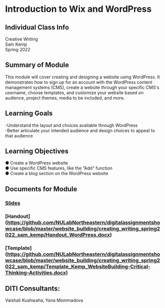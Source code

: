# Introduction to Wix and WordPress


## Individual Class Info
Creative Writing
<br>
Sam Kemp
<br>
Spring 2022
<br>

## Summary of Module
This module will cover creating and designing a website using WordPress. It demonstrates how to sign up for an account with the WordPress content management systems (CMS), create a website through your specific CMS's username, choose templates, and customize your website based on audience, project themes, media to be included, and more. 

## Learning Goals
-Understand the layout and choices available through WordPress <br>
-Better articulate your intended audience and design choices to appeal to that audience

## Learning Objectives
●	Create a WordPress website <br>
●	Use specific CMS features, like the “Add” function <br>
●	Create a blog section on the WordPress website


## Documents for Module

### [Slides](https://github.com/NULabNortheastern/digitalassignmentshowcase/blob/master/website_building/queer_digital_curation-spring2021-rawson/Slides.pdf)
### [Handout] (https://github.com/NULabNortheastern/digitalassignmentshowcase/blob/master/website_building/creating_writing_spring2022_sam_kemp/Handout_WordPress.docx)
### [Template] (https://github.com/NULabNortheastern/digitalassignmentshowcase/blob/master/website_building/creating_writing_spring2022_sam_kemp/Template_Kemp_WebsiteBuilding-Critical-Thinking-Activities.docx)

## DITI Consultants:
Vaishali Kushwaha,
Yana Mommadova
